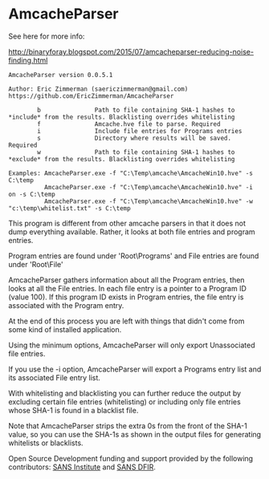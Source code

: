 # AmcacheParser

See here for more info:

http://binaryforay.blogspot.com/2015/07/amcacheparser-reducing-noise-finding.html

    AmcacheParser version 0.0.5.1

    Author: Eric Zimmerman (saericzimmerman@gmail.com)
    https://github.com/EricZimmerman/AmcacheParser
    
            b               Path to file containing SHA-1 hashes to *include* from the results. Blacklisting overrides whitelisting
            f               Amcache.hve file to parse. Required
            i               Include file entries for Programs entries
            s               Directory where results will be saved. Required
            w               Path to file containing SHA-1 hashes to *exclude* from the results. Blacklisting overrides whitelisting
    
    Examples: AmcacheParser.exe -f "C:\Temp\amcache\AmcacheWin10.hve" -s C:\temp
              AmcacheParser.exe -f "C:\Temp\amcache\AmcacheWin10.hve" -i on -s C:\temp
              AmcacheParser.exe -f "C:\Temp\amcache\AmcacheWin10.hve" -w "c:\temp\whitelist.txt" -s C:\temp
              
              
This program is different from other amcache parsers in that it does not dump everything available. Rather, it looks at both file entries and program entries.

Program entries are found under 'Root\Programs' and File entries are found under 'Root\File'

AmcacheParser gathers information about all the Program entries, then looks at all the File entries. In each file entry is a pointer to a Program ID (value 100). If this program ID exists in Program entries, the file entry is associated with the Program entry.

At the end of this process you are left with things that didn't come from some kind of installed application.
              
Using the minimum options, AmcacheParser will only export Unassociated file entries.

If you use the -i option, AmcacheParser will export a Programs entry list and its associated File entry list.

With whitelisting and blacklisting you can further reduce the output by excluding certain file entries (whitelisting) or including only file entries whose SHA-1 is found in a blacklist file.

Note that AmcacheParser strips the extra 0s from the front of the SHA-1 value, so you can use the SHA-1s as shown in the output files for generating whitelists or blacklists.

Open Source Development funding and support provided by the following contributors: [SANS Institute](http://sans.org/) and [SANS DFIR](http://dfir.sans.org/).
